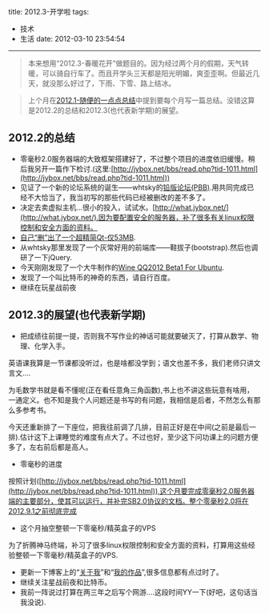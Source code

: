 title: 2012.3-开学啦
tags:
  - 技术
  - 生活
date: 2012-03-10 23:54:54
---

> 本来想用“2012.3-春暖花开”做题目的。因为经过两个月的假期，天气转暖，可以骑自行车了。而且开学头三天都是阳光明媚，爽歪歪啊。但最近几天，就没那么好过了，下雨、下雪、路上结冰。

> 上个月在[2012.1-随便的一点点总结](http://jyprince.me/monthlog/381 "2012.1-随便的一点点总结")中提到要每个月写一篇总结。没错这算是2012.2的总结和2012.3(也代表新学期)的展望。

## 2012.2的总结

*   零毫秒2.0服务器端的大致框架搭建好了，不过整个项目的进度依旧缓慢。稍后我另开一篇作下检讨.(这里:[http://jybox.net/bbs/read.php?tid-1011.html](http://jybox.net/bbs/read.php?tid-1011.html))
*   见证了一个新的论坛系统的诞生——whtsky的[铅版论坛(PBB)](http://jyprince.me/soft/pbb "铅版论坛(PBB)").用共同完成已经不大恰当了，我当初写的那些代码已经被删改的差不多了。
*   决定去卖虚拟主机&#8230;很小的投入，试试水。[http://what.jybox.net/](http://what.jybox.net/).因为要配置安全的服务器，补了很多有关linux权限控制和安全方面的资料。
*   [自己“删”出了一个超精简Qt-仅53MB](http://jybox.net/bbs/read.php?tid-952.html).
*   从whtsky那里发现了一个灰常好用的前端库——鞋拔子(bootstrap).然后也调研了一下jQuery.
*   今天刚刚发现了一个大牛制作的[Wine QQ2012 Beta1 For Ubuntu](http://jybox.net/bbs/read.php?tid-1008.html).
*   发现了一个叫比特币的神奇的东西，请自行百度。
*   继续在玩星战前夜

## 2012.3的展望(也代表新学期)

*   把成绩往前提一提，否则我不写作业的神话可能就要破灭了，打算从数学、物理、化学入手。

英语课我算是一节课都没听过，也是啥都没学到；语文也差不多，我们老师只讲文言文&#8230;.

为毛数学书就是看不懂呢(正在看任意角三角函数),书上也不讲这些玩意有啥用，一通定义。也不知是我个人问题还是书写的有问题，我相信是后者，不然怎么有那么多参考书。

今天还重新排了一下座位，把我往前调了几排，目前正好是在中间(之前是最后一排).估计这下上课睡觉的难度有点大了。不过也好，至少这下问功课上的问题方便多了，左右前后都是高人。

*   零毫秒的进度

按照计划([http://jybox.net/bbs/read.php?tid-1011.html](http://jybox.net/bbs/read.php?tid-1011.html)),这个月要完成零毫秒2.0服务器端的主要部分，使其可以运行，并补完SB2.0协议的文档。整个零毫秒2.0将在2012.9.1之前彻底完成

*   这个月抽空整顿一下零毫秒/精英盒子的VPS

为了折腾神马终端，补习了很多linux权限控制和安全方面的资料，打算用这些经验整顿一下零毫秒/精英盒子的VPS.

*   更新一下博客上的“[关于我](http://jyprince.me/about "关于我")”和“[我的作品](http://jyprince.me/soft "我的作品")”,很多信息都有点过时了。
*   继续关注星战前夜和比特币。
*   我前一阵说过打算在两三年之后写个网游&#8230;.这段时间YY一下(好吧，这句话当我没说).